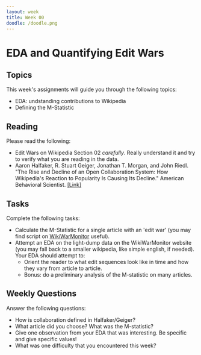 ```yaml
---
layout: week
title: Week 00
doodle: /doodle.png
---
```


# EDA and Quantifying Edit Wars

## Topics

This week's assignments will guide you through the following topics:
* EDA: undstanding contributions to Wikipedia
* Defining the M-Statistic

## Reading

Please read the following:
* Edit Wars on Wikipedia Section 02 *carefully*. Really understand it
  and try to verify what you are reading in the data.
* Aaron Halfaker, R. Stuart Geiger, Jonathan T. Morgan, and John
  Riedl. "The Rise and Decline of an Open Collaboration System: How
  Wikipedia's Reaction to Popularity Is Causing Its Decline." American
  Behavioral
  Scientist. [[Link]](https://stuartgeiger.com/papers/abs-rise-and-decline-wikipedia.pdf)


## Tasks

Complete the following tasks:
* Calculate the M-Statistic for a single article with an 'edit war'
  (you may find script on [WikiWarMonitor](http://wwm.phy.bme.hu/) useful).
* Attempt an EDA on the light-dump data on the WikiWarMonitor website
  (you may fall back to a smaller wikipedia, like simple english, if
  needed). Your EDA should attempt to:
  - Orient the reader to what edit sequences look like in time and how
    they vary from article to article.
  - Bonus: do a preliminary analysis of the M-statistic on many articles.
  

## Weekly Questions

Answer the following questions:

* How is collaboration defined in Halfaker/Geiger?
* What article did you choose? What was the M-statistic?
* Give one observation from your EDA that was interesting. Be
  specific and give specific values!
* What was one difficulty that you encountered this week?
